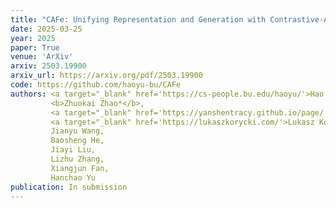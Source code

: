 ```yaml
---
title: "CAFe: Unifying Representation and Generation with Contrastive-Autoregressive Finetuning"
date: 2025-03-25
year: 2025
paper: True
venue: 'ArXiv'
arxiv: 2503.19900
arxiv_url: https://arxiv.org/pdf/2503.19900
code: https://github.com/haoyu-bu/CAFe
authors: <a target="_blank" href='https://cs-people.bu.edu/haoyu/'>Hao Yu</a>,
         <b>Zhuokai Zhao*</b>,
         <a target="_blank" href='https://yanshentracy.github.io/page/'>Shen Yan</a>,
         <a target="_blank" href='https://lukaszkorycki.com/'>Lukasz Korycki</a>,
         Jianyu Wang,
         Baosheng He,
         Jiayi Liu,
         Lizhu Zhang,
         Xiangjun Fan,
         Hanchao Yu
publication: In submission
---
```

